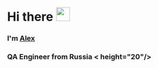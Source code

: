 <h1 align="left">Hi there <img src="https://github.com/blackcater/blackcater/raw/main/images/Hi.gif" height="32"/></h1>
<h3 align="left">I'm <a href="https://github.com/dkolesnikova" target="_blank">Alex</a></h3>
<h3 align="left">QA Engineer from Russia < height="20"/>
</h3>

<!--
**dkolesnikova/dkolesnikova** is a ✨ _special_ ✨ repository because its `README.md` (this file) appears on your GitHub profile.

Here are some ideas to get you started:

- 🔭 I’m currently working on ...
- 🌱 I’m currently learning ...
- 👯 I’m looking to collaborate on ...
- 🤔 I’m looking for help with ...
- 💬 Ask me about ...
- 📫 How to reach me: ...
- 😄 Pronouns: ...
- ⚡ Fun fact: ...
-->
